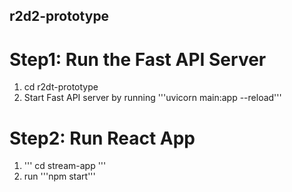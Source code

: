 ## r2d2-prototype

# Step1: Run the Fast API Server
1. cd r2dt-prototype
2. Start Fast API server by running '''uvicorn main:app --reload'''

# Step2: Run React App
1. '''
   cd stream-app
'''
3. run '''npm start'''


